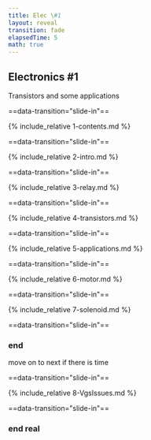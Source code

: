 ```yaml
---
title: Elec \#1
layout: reveal
transition: fade
elapsedTime: 5
math: true
---
```


<style>
  figure.sizedImg {
    height: 400px;
    width: auto;
  }
</style>

## Electronics #1

Transistors and some applications

==data-transition="slide-in"==

{% include_relative 1-contents.md %}

==data-transition="slide-in"==

{% include_relative 2-intro.md %}

==data-transition="slide-in"==

{% include_relative 3-relay.md %}

==data-transition="slide-in"==

{% include_relative 4-transistors.md %}

==data-transition="slide-in"==

{% include_relative 5-applications.md %}

==data-transition="slide-in"==

{% include_relative 6-motor.md %}

==data-transition="slide-in"==

{% include_relative 7-solenoid.md %}

==data-transition="slide-in"==

### end

<aside class="notes" markdown=1>

move on to next if there is time

</aside>

==data-transition="slide-in"==

{% include_relative 8-VgsIssues.md %}

==data-transition="slide-in"==

### end real
